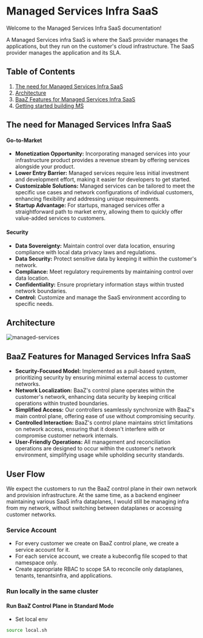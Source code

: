 # Managed Services Infra SaaS

Welcome to the Managed Services Infra SaaS documentation!

A Managed Services infra SaaS is where the SaaS provider manages the applications, but they run on the customer's cloud infrastructure. The SaaS provider manages the application and its SLA.

## Table of Contents

1. [The need for Managed Services Infra SaaS](#the-need-for-managed-services-infra-saas)
2. [Architecture](#architecture)
3. [BaaZ Features for Managed Services Infra SaaS](#baaz-features-for-managed-services-infra-saas)
4. [Getting started building MS](#user-flow)

## The need for Managed Services Infra SaaS

#### Go-to-Market 

- **Monetization Opportunity:** Incorporating managed services into your infrastructure product provides a revenue stream by offering services alongside your product.
- **Lower Entry Barrier:** Managed services require less initial investment and development effort, making it easier for developers to get started.
- **Customizable Solutions:** Managed services can be tailored to meet the specific use cases and network configurations of individual customers, enhancing flexibility and addressing unique requirements.
- **Startup Advantage:** For startups, managed services offer a straightforward path to market entry, allowing them to quickly offer value-added services to customers.


#### Security

- **Data Sovereignty:** Maintain control over data location, ensuring compliance with local data privacy laws and regulations.
- **Data Security:** Protect sensitive data by keeping it within the customer's network.
- **Compliance:** Meet regulatory requirements by maintaining control over data location.
- **Confidentiality:** Ensure proprietary information stays within trusted network boundaries.
- **Control:** Customize and manage the SaaS environment according to specific needs.

## Architecture

![managed-services](https://github.com/baazhq/baaz/assets/34169002/ca216e2f-14e4-4431-945b-4af723514650)

## BaaZ Features for Managed Services Infra SaaS

- **Security-Focused Model:** Implemented as a pull-based system, prioritizing security by ensuring minimal external access to customer networks.
- **Network Localization:** BaaZ's control plane operates within the customer's network, enhancing data security by keeping critical operations within trusted boundaries.
- **Simplified Access:** Our controllers seamlessly synchronize with BaaZ's main control plane, offering ease of use without compromising security.
- **Controlled Interaction:** BaaZ's control plane maintains strict limitations on network access, ensuring that it doesn't interfere with or compromise customer network internals.
- **User-Friendly Operations:** All management and reconciliation operations are designed to occur within the customer's network environment, simplifying usage while upholding security standards.

## User Flow

We expect the customers to run the BaaZ control plane in their own network and provision infrastructure. At the same time, as a backend engineer maintaining various SaaS infra dataplanes, I would still be managing infra from my network, without switching between dataplanes or accessing customer networks.

### Service Account

- For every customer we create on BaaZ control plane, we create a service account for it.
- For each service account, we create a kubeconfig file scoped to that namespace only.
- Create appropriate RBAC to scope SA to reconcile only dataplanes, tenants, tenantsinfra, and applications.

### Run locally in the same cluster

#### Run BaaZ Control Plane in Standard Mode
- Set local env
```sh
source local.sh
```
